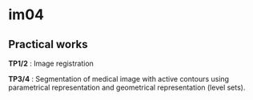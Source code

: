 # im04
## Practical works

**TP1/2** : Image registration

**TP3/4** : Segmentation of medical image with active contours using parametrical representation and geometrical representation (level sets).
